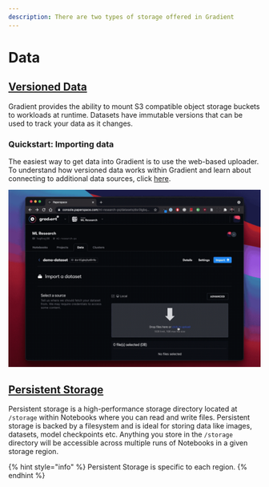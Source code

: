 ```yaml
---
description: There are two types of storage offered in Gradient
---
```


# Data

## [Versioned Data](private-datasets-repository/)

Gradient provides the ability to mount S3 compatible object storage buckets to workloads at runtime.  Datasets have immutable versions that can be used to track your data as it changes.  

### Quickstart: Importing data

The easiest way to get data into Gradient is to use the web-based uploader. To understand how versioned data works within Gradient and learn about connecting to additional data sources, click [here](private-datasets-repository/).

![](../../.gitbook/assets/2021-04-29-23-33-22.2021-04-29-23_41_13.gif)

## [Persistent Storage](persistent-storage.md) 

Persistent storage is a high-performance storage directory located at `/storage` within Notebooks where you can read and write files. Persistent storage is backed by a filesystem and is ideal for storing data like images, datasets, model checkpoints etc.  Anything you store in the `/storage` directory will be accessible across multiple runs of Notebooks in a given storage region. 

{% hint style="info" %}
Persistent Storage is specific to each region. 
{% endhint %}
